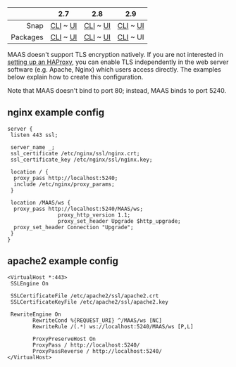 <!-- deb-2-7-cli
||2.7|2.8|2.9|
|-----:|:-----:|:-----:|:-----:|
|Snap|[CLI](/t/configuring-tls-encryption-snap-2-7-cli/2538) ~ [UI](/t/configuring-tls-encryption-snap-2-7-ui/2539)|[CLI](/t/configuring-tls-encryption-snap-2-8-cli/2540) ~ [UI](/t/configuring-tls-encryption-snap-2-8-ui/2541)|[CLI](/t/configuring-tls-encryption-snap-2-9-cli/2542) ~ [UI](/t/configuring-tls-encryption-snap-2-9-ui/2543)|
|Packages|CLI ~ [UI](/t/configuring-tls-encryption-deb-2-7-ui/2545)|[CLI](/t/configuring-tls-encryption-deb-2-8-cli/2546) ~ [UI](/t/configuring-tls-encryption-deb-2-8-ui/2547)|[CLI](/t/configuring-tls-encryption-deb-2-9-cli/2548) ~ [UI](/t/configuring-tls-encryption-deb-2-9-ui/2549)|
 deb-2-7-cli -->

<!-- deb-2-7-ui
||2.7|2.8|2.9|
|-----:|:-----:|:-----:|:-----:|
|Snap|[CLI](/t/configuring-tls-encryption-snap-2-7-cli/2538) ~ [UI](/t/configuring-tls-encryption-snap-2-7-ui/2539)|[CLI](/t/configuring-tls-encryption-snap-2-8-cli/2540) ~ [UI](/t/configuring-tls-encryption-snap-2-8-ui/2541)|[CLI](/t/configuring-tls-encryption-snap-2-9-cli/2542) ~ [UI](/t/configuring-tls-encryption-snap-2-9-ui/2543)|
|Packages|[CLI](/t/configuring-tls-encryption-deb-2-7-cli/2544) ~ UI|[CLI](/t/configuring-tls-encryption-deb-2-8-cli/2546) ~ [UI](/t/configuring-tls-encryption-deb-2-8-ui/2547)|[CLI](/t/configuring-tls-encryption-deb-2-9-cli/2548) ~ [UI](/t/configuring-tls-encryption-deb-2-9-ui/2549)|
 deb-2-7-ui -->

<!-- deb-2-8-cli
||2.7|2.8|2.9|
|-----:|:-----:|:-----:|:-----:|
|Snap|[CLI](/t/configuring-tls-encryption-snap-2-7-cli/2538) ~ [UI](/t/configuring-tls-encryption-snap-2-7-ui/2539)|[CLI](/t/configuring-tls-encryption-snap-2-8-cli/2540) ~ [UI](/t/configuring-tls-encryption-snap-2-8-ui/2541)|[CLI](/t/configuring-tls-encryption-snap-2-9-cli/2542) ~ [UI](/t/configuring-tls-encryption-snap-2-9-ui/2543)|
|Packages|[CLI](/t/configuring-tls-encryption-deb-2-7-cli/2544) ~ [UI](/t/configuring-tls-encryption-deb-2-7-ui/2545)|CLI ~ [UI](/t/configuring-tls-encryption-deb-2-8-ui/2547)|[CLI](/t/configuring-tls-encryption-deb-2-9-cli/2548) ~ [UI](/t/configuring-tls-encryption-deb-2-9-ui/2549)|
 deb-2-8-cli -->

<!-- deb-2-8-ui
||2.7|2.8|2.9|
|-----:|:-----:|:-----:|:-----:|
|Snap|[CLI](/t/configuring-tls-encryption-snap-2-7-cli/2538) ~ [UI](/t/configuring-tls-encryption-snap-2-7-ui/2539)|[CLI](/t/configuring-tls-encryption-snap-2-8-cli/2540) ~ [UI](/t/configuring-tls-encryption-snap-2-8-ui/2541)|[CLI](/t/configuring-tls-encryption-snap-2-9-cli/2542) ~ [UI](/t/configuring-tls-encryption-snap-2-9-ui/2543)|
|Packages|[CLI](/t/configuring-tls-encryption-deb-2-7-cli/2544) ~ [UI](/t/configuring-tls-encryption-deb-2-7-ui/2545)|[CLI](/t/configuring-tls-encryption-deb-2-8-cli/2546) ~ UI|[CLI](/t/configuring-tls-encryption-deb-2-9-cli/2548) ~ [UI](/t/configuring-tls-encryption-deb-2-9-ui/2549)|
 deb-2-8-ui -->

<!-- deb-2-9-cli
||2.7|2.8|2.9|
|-----:|:-----:|:-----:|:-----:|
|Snap|[CLI](/t/configuring-tls-encryption-snap-2-7-cli/2538) ~ [UI](/t/configuring-tls-encryption-snap-2-7-ui/2539)|[CLI](/t/configuring-tls-encryption-snap-2-8-cli/2540) ~ [UI](/t/configuring-tls-encryption-snap-2-8-ui/2541)|[CLI](/t/configuring-tls-encryption-snap-2-9-cli/2542) ~ [UI](/t/configuring-tls-encryption-snap-2-9-ui/2543)|
|Packages|[CLI](/t/configuring-tls-encryption-deb-2-7-cli/2544) ~ [UI](/t/configuring-tls-encryption-deb-2-7-ui/2545)|[CLI](/t/configuring-tls-encryption-deb-2-8-cli/2546) ~ [UI](/t/configuring-tls-encryption-deb-2-8-ui/2547)|CLI ~ [UI](/t/configuring-tls-encryption-deb-2-9-ui/2549)|
 deb-2-9-cli -->

||2.7|2.8|2.9|
|-----:|:-----:|:-----:|:-----:|
|Snap|[CLI](/t/configuring-tls-encryption-snap-2-7-cli/2538) ~ [UI](/t/configuring-tls-encryption-snap-2-7-ui/2539)|[CLI](/t/configuring-tls-encryption-snap-2-8-cli/2540) ~ [UI](/t/configuring-tls-encryption-snap-2-8-ui/2541)|[CLI](/t/configuring-tls-encryption-snap-2-9-cli/2542) ~ [UI](/t/configuring-tls-encryption-snap-2-9-ui/2543)|
|Packages|[CLI](/t/configuring-tls-encryption-deb-2-7-cli/2544) ~ [UI](/t/configuring-tls-encryption-deb-2-7-ui/2545)|[CLI](/t/configuring-tls-encryption-deb-2-8-cli/2546) ~ [UI](/t/configuring-tls-encryption-deb-2-8-ui/2547)|[CLI](/t/configuring-tls-encryption-deb-2-9-cli/2548) ~ UI|

<!-- snap-2-7-cli
||2.7|2.8|2.9|
|-----:|:-----:|:-----:|:-----:|
|Snap|CLI ~ [UI](/t/configuring-tls-encryption-snap-2-7-ui/2539)|[CLI](/t/configuring-tls-encryption-snap-2-8-cli/2540) ~ [UI](/t/configuring-tls-encryption-snap-2-8-ui/2541)|[CLI](/t/configuring-tls-encryption-snap-2-9-cli/2542) ~ [UI](/t/configuring-tls-encryption-snap-2-9-ui/2543)|
|Packages|[CLI](/t/configuring-tls-encryption-deb-2-7-cli/2544) ~ [UI](/t/configuring-tls-encryption-deb-2-7-ui/2545)|[CLI](/t/configuring-tls-encryption-deb-2-8-cli/2546) ~ [UI](/t/configuring-tls-encryption-deb-2-8-ui/2547)|[CLI](/t/configuring-tls-encryption-deb-2-9-cli/2548) ~ [UI](/t/configuring-tls-encryption-deb-2-9-ui/2549)|
 snap-2-7-cli -->

<!-- snap-2-7-ui
||2.7|2.8|2.9|
|-----:|:-----:|:-----:|:-----:|
|Snap|[CLI](/t/configuring-tls-encryption-snap-2-7-cli/2538) ~ UI|[CLI](/t/configuring-tls-encryption-snap-2-8-cli/2540) ~ [UI](/t/configuring-tls-encryption-snap-2-8-ui/2541)|[CLI](/t/configuring-tls-encryption-snap-2-9-cli/2542) ~ [UI](/t/configuring-tls-encryption-snap-2-9-ui/2543)|
|Packages|[CLI](/t/configuring-tls-encryption-deb-2-7-cli/2544) ~ [UI](/t/configuring-tls-encryption-deb-2-7-ui/2545)|[CLI](/t/configuring-tls-encryption-deb-2-8-cli/2546) ~ [UI](/t/configuring-tls-encryption-deb-2-8-ui/2547)|[CLI](/t/configuring-tls-encryption-deb-2-9-cli/2548) ~ [UI](/t/configuring-tls-encryption-deb-2-9-ui/2549)|
 snap-2-7-ui -->

<!-- snap-2-8-cli
||2.7|2.8|2.9|
|-----:|:-----:|:-----:|:-----:|
|Snap|[CLI](/t/configuring-tls-encryption-snap-2-7-cli/2538) ~ [UI](/t/configuring-tls-encryption-snap-2-7-ui/2539)|CLI ~ [UI](/t/configuring-tls-encryption-snap-2-8-ui/2541)|[CLI](/t/configuring-tls-encryption-snap-2-9-cli/2542) ~ [UI](/t/configuring-tls-encryption-snap-2-9-ui/2543)|
|Packages|[CLI](/t/configuring-tls-encryption-deb-2-7-cli/2544) ~ [UI](/t/configuring-tls-encryption-deb-2-7-ui/2545)|[CLI](/t/configuring-tls-encryption-deb-2-8-cli/2546) ~ [UI](/t/configuring-tls-encryption-deb-2-8-ui/2547)|[CLI](/t/configuring-tls-encryption-deb-2-9-cli/2548) ~ [UI](/t/configuring-tls-encryption-deb-2-9-ui/2549)|
 snap-2-8-cli -->

<!-- snap-2-8-ui
||2.7|2.8|2.9|
|-----:|:-----:|:-----:|:-----:|
|Snap|[CLI](/t/configuring-tls-encryption-snap-2-7-cli/2538) ~ [UI](/t/configuring-tls-encryption-snap-2-7-ui/2539)|[CLI](/t/configuring-tls-encryption-snap-2-8-cli/2540) ~ UI|[CLI](/t/configuring-tls-encryption-snap-2-9-cli/2542) ~ [UI](/t/configuring-tls-encryption-snap-2-9-ui/2543)|
|Packages|[CLI](/t/configuring-tls-encryption-deb-2-7-cli/2544) ~ [UI](/t/configuring-tls-encryption-deb-2-7-ui/2545)|[CLI](/t/configuring-tls-encryption-deb-2-8-cli/2546) ~ [UI](/t/configuring-tls-encryption-deb-2-8-ui/2547)|[CLI](/t/configuring-tls-encryption-deb-2-9-cli/2548) ~ [UI](/t/configuring-tls-encryption-deb-2-9-ui/2549)|
 snap-2-8-ui -->

<!-- snap-2-9-cli
||2.7|2.8|2.9|
|-----:|:-----:|:-----:|:-----:|
|Snap|[CLI](/t/configuring-tls-encryption-snap-2-7-cli/2538) ~ [UI](/t/configuring-tls-encryption-snap-2-7-ui/2539)|[CLI](/t/configuring-tls-encryption-snap-2-8-cli/2540) ~ [UI](/t/configuring-tls-encryption-snap-2-8-ui/2541)|CLI ~ [UI](/t/configuring-tls-encryption-snap-2-9-ui/2543)|
|Packages|[CLI](/t/configuring-tls-encryption-deb-2-7-cli/2544) ~ [UI](/t/configuring-tls-encryption-deb-2-7-ui/2545)|[CLI](/t/configuring-tls-encryption-deb-2-8-cli/2546) ~ [UI](/t/configuring-tls-encryption-deb-2-8-ui/2547)|[CLI](/t/configuring-tls-encryption-deb-2-9-cli/2548) ~ [UI](/t/configuring-tls-encryption-deb-2-9-ui/2549)|
 snap-2-9-cli -->

<!-- snap-2-9-ui
||2.7|2.8|2.9|
|-----:|:-----:|:-----:|:-----:|
|Snap|[CLI](/t/configuring-tls-encryption-snap-2-7-cli/2538) ~ [UI](/t/configuring-tls-encryption-snap-2-7-ui/2539)|[CLI](/t/configuring-tls-encryption-snap-2-8-cli/2540) ~ [UI](/t/configuring-tls-encryption-snap-2-8-ui/2541)|[CLI](/t/configuring-tls-encryption-snap-2-9-cli/2542) ~ UI|
|Packages|[CLI](/t/configuring-tls-encryption-deb-2-7-cli/2544) ~ [UI](/t/configuring-tls-encryption-deb-2-7-ui/2545)|[CLI](/t/configuring-tls-encryption-deb-2-8-cli/2546) ~ [UI](/t/configuring-tls-encryption-deb-2-8-ui/2547)|[CLI](/t/configuring-tls-encryption-deb-2-9-cli/2548) ~ [UI](/t/configuring-tls-encryption-deb-2-9-ui/2549)|
 snap-2-9-ui -->

<!-- deb-2-7-cli
MAAS doesn't support TLS encryption natively.  If you are not interested in [setting up an HAProxy](/t/high-availability/2688#heading--load-balancing-with-haproxy-optional), you can enable TLS independently in the web server software (e.g. Apache, Nginx) which users access directly.  The examples below explain how to create this configuration.
 deb-2-7-cli -->

<!-- deb-2-7-ui
MAAS doesn't support TLS encryption natively.  If you are not interested in [setting up an HAProxy](/t/high-availability/2689#heading--load-balancing-with-haproxy-optional), you can enable TLS independently in the web server software (e.g. Apache, Nginx) which users access directly.  The examples below explain how to create this configuration.
 deb-2-7-ui -->

<!-- deb-2-8-cli
MAAS doesn't support TLS encryption natively.  If you are not interested in [setting up an HAProxy](/t/high-availability/2690#heading--load-balancing-with-haproxy-optional), you can enable TLS independently in the web server software (e.g. Apache, Nginx) which users access directly.  The examples below explain how to create this configuration.
 deb-2-8-cli -->

<!-- deb-2-8-ui
MAAS doesn't support TLS encryption natively.  If you are not interested in [setting up an HAProxy](/t/high-availability/2691#heading--load-balancing-with-haproxy-optional), you can enable TLS independently in the web server software (e.g. Apache, Nginx) which users access directly.  The examples below explain how to create this configuration.
 deb-2-8-ui -->

<!-- deb-2-9-cli
MAAS doesn't support TLS encryption natively.  If you are not interested in [setting up an HAProxy](/t/high-availability/2692#heading--load-balancing-with-haproxy-optional), you can enable TLS independently in the web server software (e.g. Apache, Nginx) which users access directly.  The examples below explain how to create this configuration.
 deb-2-9-cli -->

MAAS doesn't support TLS encryption natively.  If you are not interested in [setting up an HAProxy](/t/high-availability/2693#heading--load-balancing-with-haproxy-optional), you can enable TLS independently in the web server software (e.g. Apache, Nginx) which users access directly.  The examples below explain how to create this configuration.

<!-- snap-2-7-cli
MAAS doesn't support TLS encryption natively.  If you are not interested in [setting up an HAProxy](/t/high-availability/2682#heading--load-balancing-with-haproxy-optional), you can enable TLS independently in the web server software (e.g. Apache, Nginx) which users access directly.  The examples below explain how to create this configuration.
 snap-2-7-cli -->

<!-- snap-2-7-ui
MAAS doesn't support TLS encryption natively.  If you are not interested in [setting up an HAProxy](/t/high-availability/2683#heading--load-balancing-with-haproxy-optional), you can enable TLS independently in the web server software (e.g. Apache, Nginx) which users access directly.  The examples below explain how to create this configuration.
 snap-2-7-ui -->

<!-- snap-2-8-cli
MAAS doesn't support TLS encryption natively.  If you are not interested in [setting up an HAProxy](/t/high-availability/2684#heading--load-balancing-with-haproxy-optional), you can enable TLS independently in the web server software (e.g. Apache, Nginx) which users access directly.  The examples below explain how to create this configuration.
 snap-2-8-cli -->

<!-- snap-2-8-ui
MAAS doesn't support TLS encryption natively.  If you are not interested in [setting up an HAProxy](/t/high-availability/2685#heading--load-balancing-with-haproxy-optional), you can enable TLS independently in the web server software (e.g. Apache, Nginx) which users access directly.  The examples below explain how to create this configuration.
 snap-2-8-ui -->

<!-- snap-2-9-cli
MAAS doesn't support TLS encryption natively.  If you are not interested in [setting up an HAProxy](/t/high-availability/2686#heading--load-balancing-with-haproxy-optional), you can enable TLS independently in the web server software (e.g. Apache, Nginx) which users access directly.  The examples below explain how to create this configuration.
 snap-2-9-cli -->

<!-- snap-2-9-ui
MAAS doesn't support TLS encryption natively.  If you are not interested in [setting up an HAProxy](/t/high-availability/2687#heading--load-balancing-with-haproxy-optional), you can enable TLS independently in the web server software (e.g. Apache, Nginx) which users access directly.  The examples below explain how to create this configuration.
 snap-2-9-ui -->

Note that MAAS doesn't bind to port 80; instead, MAAS binds to port 5240.

<h2 id="heading--nginx">nginx example config</h2>

    server {
     listen 443 ssl;

     server_name _;
     ssl_certificate /etc/nginx/ssl/nginx.crt;
     ssl_certificate_key /etc/nginx/ssl/nginx.key;

     location / {
      proxy_pass http://localhost:5240;
      include /etc/nginx/proxy_params;
     }

     location /MAAS/ws {
      proxy_pass http://localhost:5240/MAAS/ws;
                    proxy_http_version 1.1;
                    proxy_set_header Upgrade $http_upgrade;
      proxy_set_header Connection "Upgrade";
     }
    }

<h2 id="heading--apache2">apache2 example config</h2>

    <VirtualHost *:443>
     SSLEngine On

     SSLCertificateFile /etc/apache2/ssl/apache2.crt
     SSLCertificateKeyFile /etc/apache2/ssl/apache2.key

     RewriteEngine On
            RewriteCond %{REQUEST_URI} ^/MAAS/ws [NC]
            RewriteRule /(.*) ws://localhost:5240/MAAS/ws [P,L]

            ProxyPreserveHost On
            ProxyPass / http://localhost:5240/
            ProxyPassReverse / http://localhost:5240/
    </VirtualHost>
